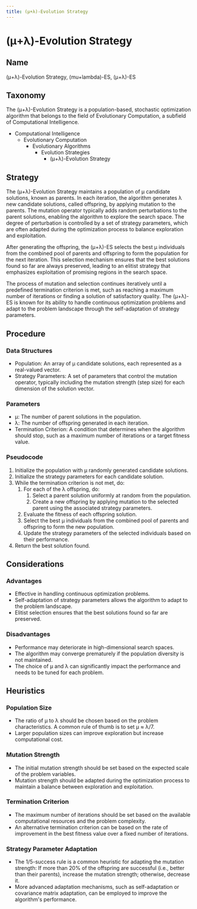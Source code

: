 ```yaml
---
title: (μ+λ)-Evolution Strategy
---
```

# (μ+λ)-Evolution Strategy

## Name

(μ+λ)-Evolution Strategy, (mu+lambda)-ES, (μ+λ)-ES

## Taxonomy

The (μ+λ)-Evolution Strategy is a population-based, stochastic optimization algorithm that belongs to the field of Evolutionary Computation, a subfield of Computational Intelligence.

- Computational Intelligence
  - Evolutionary Computation
    - Evolutionary Algorithms
      - Evolution Strategies
        - (μ+λ)-Evolution Strategy

## Strategy

The (μ+λ)-Evolution Strategy maintains a population of μ candidate solutions, known as parents. In each iteration, the algorithm generates λ new candidate solutions, called offspring, by applying mutation to the parents. The mutation operator typically adds random perturbations to the parent solutions, enabling the algorithm to explore the search space. The degree of perturbation is controlled by a set of strategy parameters, which are often adapted during the optimization process to balance exploration and exploitation.

After generating the offspring, the (μ+λ)-ES selects the best μ individuals from the combined pool of parents and offspring to form the population for the next iteration. This selection mechanism ensures that the best solutions found so far are always preserved, leading to an elitist strategy that emphasizes exploitation of promising regions in the search space.

The process of mutation and selection continues iteratively until a predefined termination criterion is met, such as reaching a maximum number of iterations or finding a solution of satisfactory quality. The (μ+λ)-ES is known for its ability to handle continuous optimization problems and adapt to the problem landscape through the self-adaptation of strategy parameters.

## Procedure

### Data Structures

- Population: An array of μ candidate solutions, each represented as a real-valued vector.
- Strategy Parameters: A set of parameters that control the mutation operator, typically including the mutation strength (step size) for each dimension of the solution vector.

### Parameters

- μ: The number of parent solutions in the population.
- λ: The number of offspring generated in each iteration.
- Termination Criterion: A condition that determines when the algorithm should stop, such as a maximum number of iterations or a target fitness value.

### Pseudocode

1. Initialize the population with μ randomly generated candidate solutions.
2. Initialize the strategy parameters for each candidate solution.
3. While the termination criterion is not met, do:
   1. For each of the λ offspring, do:
      1. Select a parent solution uniformly at random from the population.
      2. Create a new offspring by applying mutation to the selected parent using the associated strategy parameters.
   2. Evaluate the fitness of each offspring solution.
   3. Select the best μ individuals from the combined pool of parents and offspring to form the new population.
   4. Update the strategy parameters of the selected individuals based on their performance.
4. Return the best solution found.

## Considerations

### Advantages

- Effective in handling continuous optimization problems.
- Self-adaptation of strategy parameters allows the algorithm to adapt to the problem landscape.
- Elitist selection ensures that the best solutions found so far are preserved.

### Disadvantages

- Performance may deteriorate in high-dimensional search spaces.
- The algorithm may converge prematurely if the population diversity is not maintained.
- The choice of μ and λ can significantly impact the performance and needs to be tuned for each problem.

## Heuristics

### Population Size

- The ratio of μ to λ should be chosen based on the problem characteristics. A common rule of thumb is to set μ ≈ λ/7.
- Larger population sizes can improve exploration but increase computational cost.

### Mutation Strength

- The initial mutation strength should be set based on the expected scale of the problem variables.
- Mutation strength should be adapted during the optimization process to maintain a balance between exploration and exploitation.

### Termination Criterion

- The maximum number of iterations should be set based on the available computational resources and the problem complexity.
- An alternative termination criterion can be based on the rate of improvement in the best fitness value over a fixed number of iterations.

### Strategy Parameter Adaptation

- The 1/5-success rule is a common heuristic for adapting the mutation strength: If more than 20% of the offspring are successful (i.e., better than their parents), increase the mutation strength; otherwise, decrease it.
- More advanced adaptation mechanisms, such as self-adaptation or covariance matrix adaptation, can be employed to improve the algorithm's performance.
